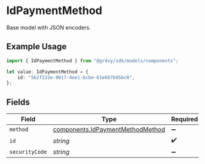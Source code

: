 # IdPaymentMethod

Base model with JSON encoders.

## Example Usage

```typescript
import { IdPaymentMethod } from "@gr4vy/sdk/models/components";

let value: IdPaymentMethod = {
    id: "562f222e-9817-4ee1-bcbe-61e6b7b95bc0",
};
```

## Fields

| Field                                                                                | Type                                                                                 | Required                                                                             | Description                                                                          |
| ------------------------------------------------------------------------------------ | ------------------------------------------------------------------------------------ | ------------------------------------------------------------------------------------ | ------------------------------------------------------------------------------------ |
| `method`                                                                             | [components.IdPaymentMethodMethod](../../models/components/idpaymentmethodmethod.md) | :heavy_minus_sign:                                                                   | N/A                                                                                  |
| `id`                                                                                 | *string*                                                                             | :heavy_check_mark:                                                                   | N/A                                                                                  |
| `securityCode`                                                                       | *string*                                                                             | :heavy_minus_sign:                                                                   | N/A                                                                                  |